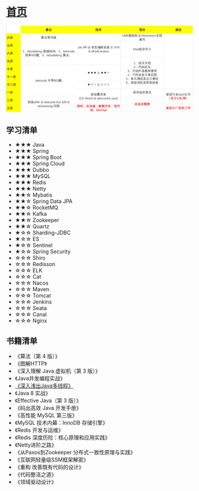 # [首页](https://kingkh1995.github.io/blog/)

![](学习计划.png)

## 学习清单

- ★★★ Java
- ★★★ Spring
- ★★★ Spring Boot
- ★★★ Spring Cloud
- ★★★ Dubbo
- ★★★ MySQL
- ★★★ Redis
- ★★★ Netty
- ★★☆ Mybatis
- ★★☆ Spring Data JPA
- ★★☆ RocketMQ
- ★★☆ Kafka
- ★★☆ Zookeeper
- ★★☆ Quartz
- ★☆☆ Sharding-JDBC
- ★☆☆ ES
- ★☆☆ Sentinel
- ★☆☆ Spring Security
- ☆☆☆ Shiro
- ☆☆☆ Redisson
- ☆☆☆ ELK
- ☆☆☆ Cat
- ☆☆☆ Nacos
- ☆☆☆ Maven
- ☆☆☆ Tomcat
- ☆☆☆ Jenkins
- ☆☆☆ Seata
- ☆☆☆ Canal
- ☆☆☆ Nginx

## 书籍清单

- 《算法（第 4 版）》
- 《图解HTTP》
- 《深入理解 Java 虚拟机（第 3 版）》
- 《Java并发编程实战》
- [《深入浅出Java多线程》](https://redspider.gitbook.io/concurrent/)
- 《Java 8 实战》
- 《Effective Java（第 3 版）》
- 《码出高效 Java 开发手册》
- 《高性能 MySQL 第三版》
- 《MySQL 技术内幕：InnoDB 存储引擎》
- 《Redis 开发与运维》
- 《Redis 深度历险：核心原理和应用实践》
- 《Netty进阶之路》
- 《从Paxos到Zookeeper 分布式一致性原理与实践》
- 《互联网轻量级SSM框架解密》
- 《重构 改善既有代码的设计》
- 《代码整洁之道》
- 《领域驱动设计》